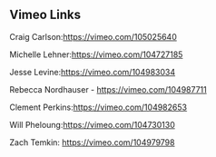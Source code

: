 ## Vimeo Links

Craig Carlson:https://vimeo.com/105025640

Michelle Lehner:https://vimeo.com/104727185

Jesse Levine:https://vimeo.com/104983034

Rebecca Nordhauser - https://vimeo.com/104987711

Clement Perkins:https://vimeo.com/104982653

Will Pheloung:https://vimeo.com/104730130

Zach Temkin: https://vimeo.com/104979798

